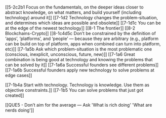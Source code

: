 [[5-2c2b1 Focus on the fundamentals, on the deeper ideas closer to abstract knowledge, on what matters, and build yourself (including technology) around it]]
[[7-1d2 Technology changes the problem-situation, and determines which ideas are possible and obsolete]]
[[7-1d1c You can be at the edge of the newest technology]]
[[8-1 The frontier]]
[[8-2 Blockchains-Crypto]]
[[8-1c4d5c Don’t be constrained by the definition of ‘apps’, ‘platforms’, and ‘people’ — because they are arbitrary (e.g., platform can be build on top of platform, apps when combined can turn into platform, etc)]]
[[7-1a5b Ask which problem-situation is the most problematic one (conscious, inexplicit, unconscious, future, new)]]
[[7-1a6 Great combination is being good at technology and knowing the problems that can be solved by it]]
[[7-1a6a Successful founders see different problems]]
[[7-1a6b Successful founders apply new technology to solve problems at edge cases]]

[[7-1b4a Start with technology. Technology is knowledge. Use them as objective constraints.]]
[[7-1b5 You can solve problems that just got created]]

[[QUE5 - Don’t aim for the average — Ask 'What is rich doing' 'What are nerds doing']]